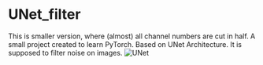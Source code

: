 # UNet_filter

This is smaller version, where (almost) all channel numbers are cut in half.
A small project created to learn PyTorch. Based on UNet Architecture. It is supposed to filter noise on images.
![UNet](https://miro.medium.com/max/2640/1*J3t2b65ufsl1x6caf6GiBA.png)
